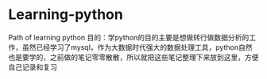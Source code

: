 # Learning-python
Path of learning python
目的：学python的目的主要是想做转行做数据分析的工作，虽然已经学习了mysql，作为大数据时代强大的数据处理工具，python自然也是要学的，之前做的笔记零零散散，所以就把这些笔记整理下来放到这里，方便自己记录和复习
